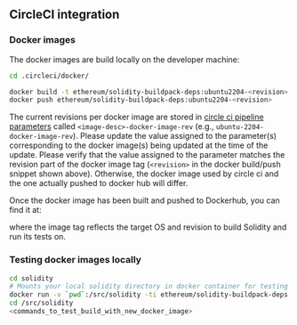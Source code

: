 ## CircleCI integration

### Docker images

The docker images are build locally on the developer machine:

```sh
cd .circleci/docker/

docker build -t ethereum/solidity-buildpack-deps:ubuntu2204-<revision> -f Dockerfile.ubuntu2204 .
docker push ethereum/solidity-buildpack-deps:ubuntu2204-<revision>
```

The current revisions per docker image are stored in [circle ci pipeline parameters](https://github.com/CircleCI-Public/api-preview-docs/blob/master/docs/pipeline-parameters.md#pipeline-parameters) called `<image-desc>-docker-image-rev` (e.g., `ubuntu-2204-docker-image-rev`). Please update the value assigned to the parameter(s) corresponding to the docker image(s) being updated at the time of the update. Please verify that the value assigned to the parameter matches the revision part of the docker image tag (`<revision>` in the docker build/push snippet shown above). Otherwise, the docker image used by circle ci and the one actually pushed to docker hub will differ.

Once the docker image has been built and pushed to Dockerhub, you can find it at:


where the image tag reflects the target OS and revision to build Solidity and run its tests on.

### Testing docker images locally

```sh
cd solidity
# Mounts your local solidity directory in docker container for testing
docker run -v `pwd`:/src/solidity -ti ethereum/solidity-buildpack-deps:ubuntu2204-<revision> /bin/bash
cd /src/solidity
<commands_to_test_build_with_new_docker_image>
```
